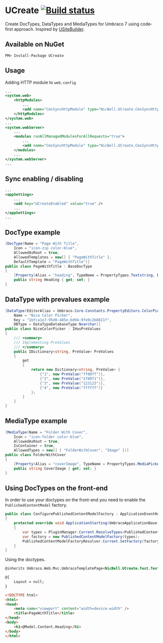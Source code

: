 UCreate [![Build status](https://ci.appveyor.com/api/projects/status/60v4v2cbl6nxmf0q)](https://ci.appveyor.com/project/nicbell/ucreate)
=======

Create DocTypes, DataTypes and MediaTypes for Umbraco 7 using code-first approach. Inspired by [USiteBuilder](https://github.com/spopovic/uSiteBuilder).

Available on NuGet
---
```
PM> Install-Package UCreate
```

Usage
---

Adding HTTP module to ```web.config```

```xml
...
<system.web>
	<httpModules>
		...
		<add name="CmsSyncHttpModule" type="NicBell.UCreate.CmsSyncHttpModule, NicBell.UCreate" />
	</httpModules>
</system.web>
...
<system.webServer>
	...
	<modules runAllManagedModulesForAllRequests="true">
		...
		<add name="CmsSyncHttpModule" type="NicBell.UCreate.CmsSyncHttpModule, NicBell.UCreate" />
	</modules>
	...
</system.webServer>
...
```
Sync enabling / disabling
---
```xml
...
<appSettings>
    ...
    <add key="UCreateEnabled" value="true" />
    ...
</appSettings>
...
```

DocType example
---
```csharp
[DocType(Name = "Page With Title",
    Icon = "icon-zip color-blue",
    AllowedAsRoot = true,
    AllowedTemplates = new[] { "PageWithTitle" },
    DefaultTemplate = "PageWithTitle")]
public class PageWithTitle : BaseDocType
{
    [Property(Alias = "heading", TypeName = PropertyTypes.Textstring, Description = "Heading for page", Mandatory = true, TabName = "Content")]
    public string Heading { get; set; }
}
```

DataType with prevalues example
---
```csharp
[DataType(EditorAlias = Umbraco.Core.Constants.PropertyEditors.ColorPickerAlias,
    Name = "Nice Color Picker",
    Key = "1bfca1e7-95d0-485e-bd94-9fe9c2b8821f",
    DBType = DataTypeDatabaseType.Nvarchar)]
public class NiceColorPicker : IHasPreValues
{
    /// <summary>
    /// Implementing PreValues
    /// </summary>
    public IDictionary<string, PreValue> PreValues
    {
        get
        {
            return new Dictionary<string, PreValue> {
                {"1", new PreValue("ff00ff")},
                {"2", new PreValue("1f00f1")},
                {"3", new PreValue("123123")},
                {"4", new PreValue("ffffff")}
            };
        }
    }
}
```

MediaType example
---
```csharp
[MediaType(Name = "Folder With Cover",
    Icon = "icon-folder color-blue",
    AllowedAsRoot = true,
    IsContainer = true,
    AllowedTypes = new[] { "FolderWithCover", "Image" })]
public class FolderWithCover
{
    [Property(Alias = "coverImage", TypeName = PropertyTypes.MediaPicker, Description = "Cover image.", Mandatory = true)]
    public string CoverImage { get; set; }
}
```

Using DocTypes on the front-end
---
In order to use your doctypes on the front-end you need to enable the `PublishedContentModel` factory.
```csharp
public class ConfigurePublishedContentModelFactory : ApplicationEventHandler
{
    protected override void ApplicationStarting(UmbracoApplicationBase umbracoApplication, ApplicationContext applicationContext)
    {
        var types = PluginManager.Current.ResolveTypes<PublishedContentModel>();
        var factory = new PublishedContentModelFactory(types);
        PublishedContentModelFactoryResolver.Current.SetFactory(factory);
    }
}
```
Using the doctypes.
```html
@inherits Umbraco.Web.Mvc.UmbracoTemplatePage<NicBell.UCreate.Test.Test.PageWithTitle>

@{
    Layout = null;
}

<!DOCTYPE html>
<html>
<head>
    <meta name="viewport" content="width=device-width" />
    <title>PageWithTitle</title>
</head>
<body>
    <h1>@Model.Content.Heading</h1>
</body>
</html>
```